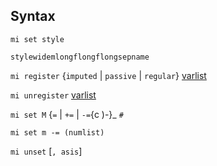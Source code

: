 ## Syntax

`mi set style`

`stylewidemlongflongflongsepname`

`mi register` {`imputed` \| `passive`
\| `regular`}
[varlist](http://www.stata.com/help.cgi?varlist)

`mi unregister`
[varlist](http://www.stata.com/help.cgi?varlist)

`mi set M` {`=` \| `+=` \| `-=`<span
options=")-">{c )-}_ `#`

`mi set m -= (numlist)`

`mi unset` \[`, asis`\]
